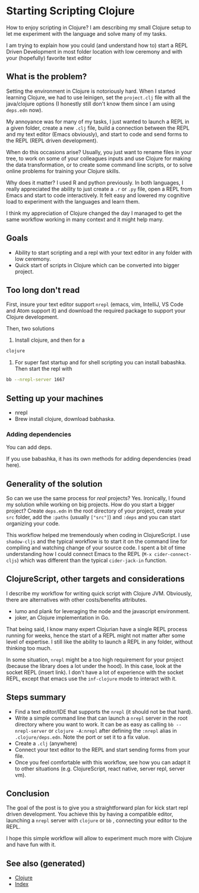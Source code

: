 # Starting Scripting Clojure

How to enjoy scripting in Clojure? I am describing my small Clojure
setup to let me experiment with the language and solve many of my tasks.

I am trying to explain how you could (and understand how to) start a
REPL Driven Development in most folder location with low ceremony and
with your (hopefully) favorite text editor

## What is the problem?

Setting the environment in Clojure is notoriously hard. When I started
learning Clojure, we had to use leinigen, set the `project.clj` file
with all the java/clojure options (I honestly still don't know them
since I am using `deps.edn` now).

My annoyance was for many of my tasks, I just wanted to launch a REPL in
a given folder, create a new `.clj` file, build a connection between the
REPL and my text editor (Emacs obviously), and start to code and send
forms to the REPL (REPL driven development).

When do this occasions arise? Usually, you just want to rename files in
your tree, to work on some of your colleagues inputs and use Clojure for
making the data transformation, or to create some command line scripts,
or to solve online problems for training your Clojure skills.

Why does it matter? I used R and python previously. In both languages, I
really appreciated the ability to just create a `.r` or `.py` file, open
a REPL from Emacs and start to code interactively. It felt easy and
lowered my cognitive load to experiment with the languages and learn
them.

I think my appreciation of Clojure changed the day I managed to get the
same workflow working in many context and it might help many.

## Goals

  - Ability to start scripting and a repl with your text editor in any
    folder with low ceremony.
  - Quick start of scripts in Clojure which can be converted into bigger
    project.

## Too long don't read

First, insure your text editor support `nrepl` (emacs, vim, IntelliJ, VS
Code and Atom support it) and download the required package to support
your Clojure development.

Then, two solutions

1.  Install clojure, and then for a

<!-- end list -->

``` bash
clojure
```

1.  For super fast startup and for shell scripting you can install
    babashka. Then start the repl with

<!-- end list -->

``` bash
bb --nrepl-server 1667
```

## Setting up your machines

  - nrepl
  - Brew install clojure, download babhaska.

### Adding dependencies

You can add deps.

If you use babashka, it has its own methods for adding dependencies
(read here).

## Generality of the solution

So can we use the same process for *real* projects? Yes. Ironically, I
found my solution while working on big projects. How do you start a
bigger project? Create `deps.edn` in the root directory of your project,
create your `src` folder, add the `:paths` (usually `["src"]`) and
`:deps` and you can start organizing your code.

This workflow helped me tremendously when coding in ClojureScript. I use
`shadow-cljs` and the typical workflow is to start it on the command
line for compiling and watching change of your source code. I spent a
bit of time understanding how I could connect Emacs to the REPL (`M-x
cider-connect-cljs`) which was different than the typical
`cider-jack-in` function.

## ClojureScript, other targets and considerations

I describe my workflow for writing quick script with Clojure JVM.
Obviously, there are alternatives with other costs/benefits attributes.

  - lumo and plank for leveraging the node and the javascript
    environment.
  - joker, an Clojure implementation in Go.

That being said, I know many expert Clojurian have a single REPL process
running for weeks, hence the start of a REPL might not matter after some
level of expertise. I still like the ability to launch a REPL in any
folder, without thinking too much.

In some situation, `nrepl` might be a too high requirement for your
project (because the library does a lot under the hood). In this case,
look at the socket REPL (insert link). I don't have a lot of experience
with the socket REPL, except that emacs use the `inf-clojure` mode to
interact with it.

## Steps summary

  - Find a text editor/IDE that supports the `nrepl` (it should not be
    that hard).
  - Write a simple command line that can launch a `nrepl` server in the
    root directory where you want to work. It can be as easy as calling
    `bb
        --nrepl-server` or `clojure -A:nrepl` after defining the `:nrepl`
    alias in `.clojure/deps.edn`. Note the port or set it to a fix
    value.
  - Create a `.clj` (anywhere)
  - Connect your text editor to the REPL and start sending forms from
    your file.
  - Once you feel comfortable with this workflow, see how you can adapt
    it to other situations (e.g. ClojureScript, react native, server
    repl, server vm).

## Conclusion

The goal of the post is to give you a straightforward plan for kick
start repl driven development. You achieve this by having a compatible
editor, launching a `nrepl` server with `clojure` or `bb` , connecting
your editor to the REPL.

I hope this simple workflow will allow to experiment much more with
Clojure and have fun with it.

## See also (generated)

  - [Clojure](./../decks/clojure.md)
  - [Index](./../decks/index.md)
